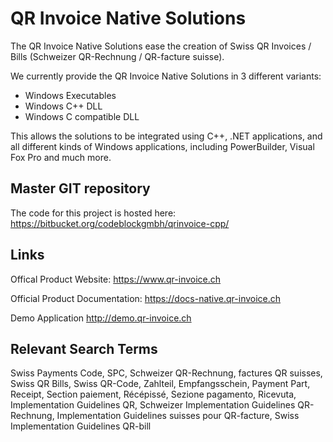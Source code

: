 # QR Invoice Native Solutions
The QR Invoice Native Solutions ease the creation of Swiss QR Invoices / Bills (Schweizer QR-Rechnung / QR-facture suisse).

We currently provide the QR Invoice Native Solutions in 3 different variants:
* Windows Executables
* Windows C++ DLL
* Windows C compatible DLL

This allows the solutions to be integrated using C++, .NET applications, and all different kinds of Windows applications, including PowerBuilder, Visual Fox Pro and much more.

## Master GIT repository

The code for this project is hosted here:
https://bitbucket.org/codeblockgmbh/qrinvoice-cpp/

## Links

Offical Product Website: https://www.qr-invoice.ch

Official Product Documentation: https://docs-native.qr-invoice.ch

Demo Application http://demo.qr-invoice.ch

## Relevant Search Terms

Swiss Payments Code, SPC, Schweizer QR-Rechnung, factures QR suisses, Swiss QR Bills, Swiss QR-Code, Zahlteil, Empfangsschein, Payment Part, Receipt, Section paiement, Récépissé, Sezione pagamento, Ricevuta, Implementation Guidelines QR, Schweizer Implementation Guidelines QR-Rechnung, Implementation Guidelines suisses pour QR-facture, Swiss Implementation Guidelines QR-bill
